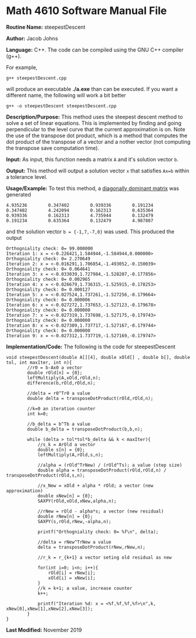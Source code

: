 # Math 4610 Software Manual File

**Routine Name:** steepestDescent

**Author:** Jacob Johns

**Language:** C++. The code can be compiled using the GNU C++ compiler (g++).

For example,

    g++ steepestDescent.cpp

will produce an executable **./a.exe** than can be executed. If you want a different name, the following will work a bit
better

    g++ -o steepestDescent steepestDescent.cpp

**Description/Purpose:** This method uses the steepest descent method to solve a set of linear equations. This is implemented by finding and going perpendicular to the level curve that the current approximation is on. Note the use of the transpose dot product, which is a method that computes the dot product of the transpose of a vector and a nother vector (not computing the transpose save computation time).

**Input:** As input, this function needs a matrix `A` and it's solution vector `b`.

**Output:** This method will output a solution vector `x` that satisfies `Ax=b` within a tolerance level.

**Usage/Example:** To test this method, a [diagonally dominant matrix](https://github.com/jakeat555/math4610/edit/master/SoftwareManual/generateDiagDom.md) was generated
```
4.935236        0.347402        0.939336        0.191234
0.347402        4.242094        0.162313        0.635364
0.939336        0.162313        4.735944        0.132479
0.191234        0.635364        0.132479        4.987807
```
and the solution vector `b = {-1,7,-7,0}` was used. This produced the output
```
Orthogniality check: 0= 99.000000
Iteration 1: x = <-0.226421,1.584944,-1.584944,0.000000>
Orthogniality check: 0= 2.270649
Iteration 2: x = <-0.016291,1.706854,-1.493052,-0.150039>
Orthogniality check: 0= 0.064641
Iteration 3: x = <-0.033039,1.727984,-1.528207,-0.177856>
Orthogniality check: 0= 0.002965
Iteration 4: x = <-0.026679,1.736315,-1.525915,-0.178253>
Orthogniality check: 0= 0.000127
Iteration 5: x = <-0.027524,1.737261,-1.527256,-0.179664>
Orthogniality check: 0= 0.000006
Iteration 6: x = <-0.027272,1.737653,-1.527123,-0.179678>
Orthogniality check: 0= 0.000000
Iteration 7: x = <-0.027319,1.737698,-1.527175,-0.179743>
Orthogniality check: 0= 0.000000
Iteration 8: x = <-0.027309,1.737717,-1.527167,-0.179744>
Orthogniality check: 0= 0.000000
Iteration 9: x = <-0.027312,1.737719,-1.527169,-0.179747>
```



**Implementation/Code:** The following is the code for steepestDescent
```
void steepestDescent(double A[][4], double xOld[] , double b[], double tol, int maxIter, int n){
		//r0 = b-Ax0 a vector
		double rOld[n] = {0};
		leftMultiply(A,xOld,rOld,n);
		difference(b,rOld,rOld,n);
		
		//delta = r0^Tr0 a value
		double delta = transposeDotProduct(rOld,rOld,n);
		
		//k=0 an iteration counter
		int k=0;
		
		//b_delta = b^Tb a value
		double b_delta = transposeDotProduct(b,b,n);
		
		while (delta > tol*tol*b_delta && k < maxIter){
			//s_k = ArOld a vector
			double s[n] = {0};
			leftMultiply(A,rOld,s,n);
			
			//alpha = (rOld^TrNew) / (rOld^Ts); a value (step size)
			double alpha = transposeDotProduct(rOld,rOld,n) / transposeDotProduct(rOld,s,n);
			
			//x_New = xOld + alpha * rOld; a vector (new approximation)
			double xNew[n] = {0};
			SAXPY(rOld,xOld,xNew,alpha,n);
			
			//rNew = rOld - alpha*s; a vector (new residual)
			double rNew[n] = {0};
			SAXPY(s,rOld,rNew,-alpha,n);
			
			printf("Orthogniality check: 0= %f\n", delta);
			
			//delta = rNew^TrNew a value
			delta = transposeDotProduct(rNew,rNew,n);
			
			//r_k = r_{k+1} a vector seting old residual as new
			
			for(int i=0; i<n; i++){
				rOld[i] = rNew[i];
				xOld[i] = xNew[i];
			}
			//k = k+1; a value, increase counter
			k++;
			
			printf("Iteration %d: x = <%f,%f,%f,%f>\n",k, xNew[0],xNew[1],xNew[2],xNew[3]);
		}
}
```


**Last Modified:** November 2019
